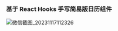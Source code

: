 ### 基于 React Hooks 手写简易版日历组件

![微信截图_20231117112326](https://github.com/cj814/calendar-test/assets/28130645/9b0c2e8e-4adc-4410-9c7f-45def30e2aba)
